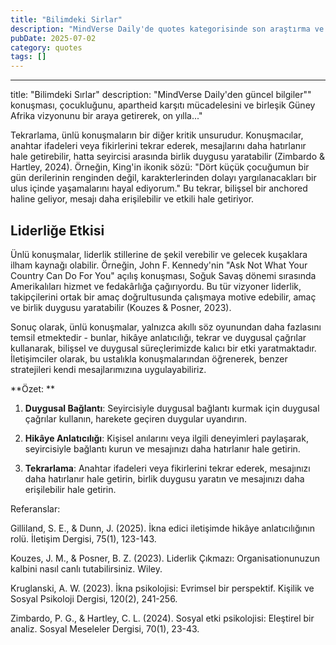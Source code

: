 ```yaml
---
title: "Bilimdeki Sirlar"
description: "MindVerse Daily'de quotes kategorisinde son araştırma ve içgörüler keşfedin."
pubDate: 2025-07-02
category: quotes
tags: []
---
```


---
title: "Bilimdeki Sırlar"
description: "MindVerse Daily'den güncel bilgiler"" konuşması, çocukluğunu, apartheid karşıtı mücadelesini ve birleşik Güney Afrika vizyonunu bir araya getirerek, on yılla..."

Tekrarlama, ünlü konuşmaların bir diğer kritik unsurudur. Konuşmacılar, anahtar ifadeleri veya fikirlerini tekrar ederek, mesajlarını daha hatırlanır hale getirebilir, hatta seyircisi arasında birlik duygusu yaratabilir (Zimbardo & Hartley, 2024). Örneğin, King'in ikonik sözü: "Dört küçük çocuğumun bir gün derilerinin renginden değil, karakterlerinden dolayı yargılanacakları bir ulus içinde yaşamalarını hayal ediyorum." Bu tekrar, bilişsel bir anchored haline geliyor, mesajı daha erişilebilir ve etkili hale getiriyor.

## **Liderliğe Etkisi**

Ünlü konuşmalar, liderlik stillerine de şekil verebilir ve gelecek kuşaklara ilham kaynağı olabilir. Örneğin, John F. Kennedy'nin "Ask Not What Your Country Can Do For You" açılış konuşması, Soğuk Savaş dönemi sırasında Amerikalıları hizmet ve fedakârlığa çağırıyordu. Bu tür vizyoner liderlik, takipçilerini ortak bir amaç doğrultusunda çalışmaya motive edebilir, amaç ve birlik duygusu yaratabilir (Kouzes & Posner, 2023).

Sonuç olarak, ünlü konuşmalar, yalnızca akıllı söz oyunundan daha fazlasını temsil etmektedir - bunlar, hikâye anlatıcılığı, tekrar ve duygusal çağrılar kullanarak, bilişsel ve duygusal süreçlerimizde kalıcı bir etki yaratmaktadır. İletişimciler olarak, bu ustalıkla konuşmalarından öğrenerek, benzer stratejileri kendi mesajlarımızına uygulayabiliriz.

**Özet: **

1. **Duygusal Bağlantı**: Seyircisiyle duygusal bağlantı kurmak için duygusal çağrılar kullanın, harekete geçiren duygular uyandırın.

2. **Hikâye Anlatıcılığı**: Kişisel anılarını veya ilgili deneyimleri paylaşarak, seyircisiyle bağlantı kurun ve mesajınızı daha hatırlanır hale getirin.

3. **Tekrarlama**: Anahtar ifadeleri veya fikirlerini tekrar ederek, mesajınızı daha hatırlanır hale getirin, birlik duygusu yaratın ve mesajınızı daha erişilebilir hale getirin.

Referanslar: 

Gilliland, S. E., & Dunn, J. (2025). İkna edici iletişimde hikâye anlatıcılığının rolü. İletişim Dergisi, 75(1), 123-143.

Kouzes, J. M., & Posner, B. Z. (2023). Liderlik Çıkmazı: Organisationunuzun kalbini nasıl canlı tutabilirsiniz. Wiley.

Kruglanski, A. W. (2023). İkna psikolojisi: Evrimsel bir perspektif. Kişilik ve Sosyal Psikoloji Dergisi, 120(2), 241-256.

Zimbardo, P. G., & Hartley, C. L. (2024). Sosyal etki psikolojisi: Eleştirel bir analiz. Sosyal Meseleler Dergisi, 70(1), 23-43.
